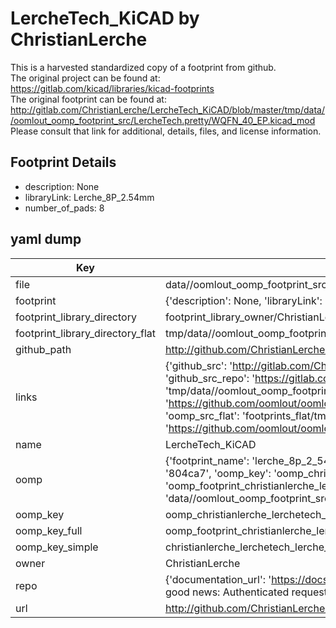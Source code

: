 # LercheTech_KiCAD by ChristianLerche  
This is a harvested standardized copy of a footprint from github.  
The original project can be found at:  
https://gitlab.com/kicad/libraries/kicad-footprints  
The original footprint can be found at:
http://gitlab.com/ChristianLerche/LercheTech_KiCAD/blob/master/tmp/data//oomlout_oomp_footprint_src/LercheTech.pretty/WQFN_40_EP.kicad_mod
Please consult that link for additional, details, files, and license information.  
## Footprint Details
* description: None  
* libraryLink: Lerche_8P_2.54mm  
* number_of_pads: 8  
## yaml dump  
| Key | Value |  
| --- | --- |  
| file | data//oomlout_oomp_footprint_src/LercheTech_KiCAD/LercheTech.pretty/Lerche_8P_2.54mm.kicad_mod |  
| footprint | {'description': None, 'libraryLink': 'Lerche_8P_2.54mm', 'number_of_pads': 8} |  
| footprint_library_directory | footprint_library_owner/ChristianLerche_LercheTech_KiCAD |  
| footprint_library_directory_flat | tmp/data//oomlout_oomp_footprint_src/footprints_flat/christianlerche_lerchetech_lerche_8p_2_54mm/working |  
| github_path | http://github.com/ChristianLerche/LercheTech_KiCAD/blob/master/tmp/data//oomlout_oomp_footprint_src/LercheTech.pretty/Lerche_8P_2.54mm.kicad_mod |  
| links | {'github_src': 'http://gitlab.com/ChristianLerche/LercheTech_KiCAD/blob/master/tmp/data//oomlout_oomp_footprint_src/LercheTech.pretty/WQFN_40_EP.kicad_mod', 'github_src_repo': 'https://gitlab.com/kicad/libraries/kicad-footprints', 'oomp_bot': 'tmp/data//oomlout_oomp_footprint_src/footprints/christianlerche_lerchetech_lerche_8p_2_54mm/working', 'oomp_bot_github': 'https://github.com/oomlout/oomlout_oomp_footprint_bot/tree/main/tmp/data//oomlout_oomp_footprint_src/footprints/christianlerche_lerchetech_lerche_8p_2_54mm/working', 'oomp_src_flat': 'footprints_flat/tmp/data//oomlout_oomp_footprint_src/footprints_flat/christianlerche_lerchetech_lerche_8p_2_54mm/working', 'oomp_src_flat_github': 'https://github.com/oomlout/oomlout_oomp_footprint_src/tree/main/tmp/data//oomlout_oomp_footprint_src/footprints_flat/christianlerche_lerchetech_lerche_8p_2_54mm/working'} |  
| name | LercheTech_KiCAD |  
| oomp | {'footprint_name': 'lerche_8p_2_54mm', 'library_name': 'lerchetech', 'md5': '804ca7db1ad16c234bd7de6d65f825de', 'md5_10': '804ca7db1a', 'md5_5': '804ca', 'md5_6': '804ca7', 'oomp_key': 'oomp_christianlerche_lerchetech_lerche_8p_2_54mm', 'oomp_key_extra': 'oomp_footprint_christianlerche_lerchetech_lerche_8p_2_54mm', 'oomp_key_full': 'oomp_footprint_christianlerche_lerchetech_lerche_8p_2_54mm_804ca7', 'oomp_key_simple': 'christianlerche_lerchetech_lerche_8p_2_54mm', 'original_filename': 'data//oomlout_oomp_footprint_src/LercheTech_KiCAD/LercheTech.pretty/Lerche_8P_2.54mm.kicad_mod', 'owner_name': 'christianlerche'} |  
| oomp_key | oomp_christianlerche_lerchetech_lerche_8p_2_54mm |  
| oomp_key_full | oomp_footprint_christianlerche_lerchetech_lerche_8p_2_54mm |  
| oomp_key_simple | christianlerche_lerchetech_lerche_8p_2_54mm |  
| owner | ChristianLerche |  
| repo | {'documentation_url': 'https://docs.github.com/rest/overview/resources-in-the-rest-api#rate-limiting', 'message': "API rate limit exceeded for 84.66.142.224. (But here's the good news: Authenticated requests get a higher rate limit. Check out the documentation for more details.)"} |  
| url | http://github.com/ChristianLerche/LercheTech_KiCAD |  

